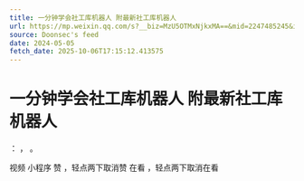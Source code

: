 ```yaml
---
title: 一分钟学会社工库机器人 附最新社工库机器人
url: https://mp.weixin.qq.com/s?__biz=MzU5OTMxNjkxMA==&mid=2247485245&idx=1&sn=291d97438163f06ff4731f817cfb9f2d
source: Doonsec's feed
date: 2024-05-05
fetch_date: 2025-10-06T17:15:12.413575
---
```


# 一分钟学会社工库机器人 附最新社工库机器人

：
，
。

视频
小程序
赞
，轻点两下取消赞
在看
，轻点两下取消在看